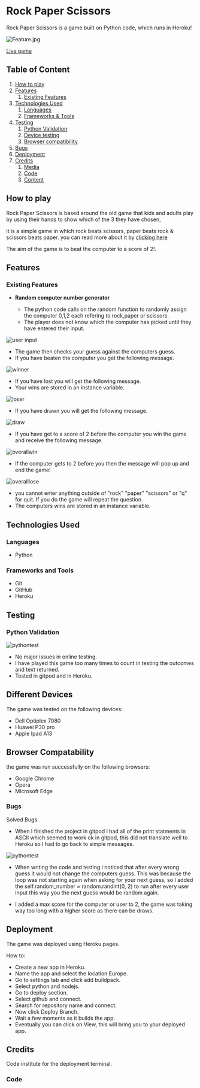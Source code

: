 # Rock Paper Scissors 

Rock Paper Scissors is a game built on Python code, which runs in Heroku!

![Feature.jpg](https://raw.githubusercontent.com/Paulnolan90/p3-RockPaperScissors/main/assets/Main.png)

[Live game](https://rockpaperscissorspn.herokuapp.com/)

## Table of Content

1. [How to play](#how-to-play)
2. [Features](#features)
    1. [Existing Features](#existing-features)
4. [Technologies Used](#technologies-used)
    1. [Languages](#languages)
    2. [Frameworks & Tools](#frameworks-and-tools)
6. [Testing](#testing)
    1. [Python Validation](#Python-validation)
    2. [Device testing](#performing-tests-on-various-devices)
    3. [Browser compatibility](#browser-compatability)
8. [Bugs](#Bugs)
9. [Deployment](#deployment)
10. [Credits](#credits)
    1. [Media](#media)
    2. [Code](#code)
    3. [Content](#content)


## How to play 

Rock Paper Scissors is based around the old game that kids and adults play by using their hands to show which of the 3 they have chosen,

it is a simple game in which rock beats scissors, paper beats rock & scissors beats paper. you can read more about it by [clicking here](https://en.wikipedia.org/wiki/Rock_paper_scissors)

The aim of the game is to beat the computer to a score of 2!.

## Features 

### Existing Features

- __Random computer number generator__

  - The python code calls on the random function to randomly assign the computer 0,1,2 each refering to rock,paper or scissors.
  - The player does not know which the computer has picked until they have entered their input.
  
![user input](https://raw.githubusercontent.com/Paulnolan90/p3-RockPaperScissors/main/assets/userinput.jpg)

  - The game then checks your guess against the computers guess.
  - If you have beaten the computer you get the following message.

![winner](https://raw.githubusercontent.com/Paulnolan90/p3-RockPaperScissors/main/assets/win.jpg)

 - If you have lost you will get the following message.
 - Your wins are stored in an instance variable.

![loser](https://raw.githubusercontent.com/Paulnolan90/p3-RockPaperScissors/main/assets/lose.jpg)

- If you have drawn you will get the following message.

![draw](https://raw.githubusercontent.com/Paulnolan90/p3-RockPaperScissors/main/assets/draw.jpg)

- If you have get to a score of 2 before the computer you win the game and receive the following message.

![overallwin](https://raw.githubusercontent.com/Paulnolan90/p3-RockPaperScissors/main/assets/overallwin.jpg)

- If the computer gets to 2 before you then the message will pop up and end the game!

![overalllose](https://raw.githubusercontent.com/Paulnolan90/p3-RockPaperScissors/main/assets/overalllose.jpg)

- you cannot enter anything outside of "rock" "paper" "scissors" or "q" for quit. If you do the game will repeat the question.
- The computers wins are stored in an instance variable.

## Technologies Used
### Languages

- Python

### Frameworks and Tools

- Git
- GitHub
- Heroku


## Testing 

### Python Validation 

![pythontest](https://raw.githubusercontent.com/Paulnolan90/p3-RockPaperScissors/main/assets/pythonlinter.jpg)

- No major issues in online testing.
- I have played this game too many times to count in testing the outcomes and text returned.
- Tested in gitpod and in Heroku.

## Different Devices

The game was tested on the following devices:

- Dell Optiplex 7080
- Huawei P30 pro
- Apple Ipad A13

## Browser Compatability

the game was run successfully on the following browsers:

- Google Chrome
- Opera
- Microsoft Edge

### Bugs

Solved Bugs


- When I finished the project in gitpod I had all of the print statments in ASCII which seemed to work ok in gitpod, this did not translate well to Heroku so I had to go back to simple messages.

![pythontest](https://raw.githubusercontent.com/Paulnolan90/p3-RockPaperScissors/main/assets/Ascii.jpg)

- When writing the code and testing i noticed that after every wrong guess it would not change the computers guess. This was because the loop was not starting again when asking for your next guess, so I added the self.random_number = random.randint(0, 2) to run after every user input this way you the next guess would be random again.

- I added a max score for the computer or user to 2, the game was taking way too long with a higher score as there can be draws.


## Deployment

The game was deployed using Heroku pages.

How to: 

  - Create a new app in Heroku.
  - Name the app and select the location Europe.
  - Go to settings tab and click add buildpack.
  - Select python and nodejs.
  - Go to deploy section.
  - Select github and connect.
  - Search for repository name and connect.
  - Now click Deploy Branch.
  - Wait a few moments as it builds the app.
  - Eventually you can click on View, this will bring you to your deployed app.


## Credits 
Code institute for the deployment terminal.


### Code



